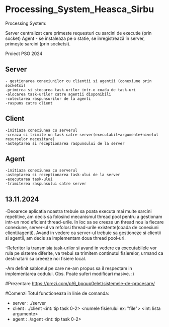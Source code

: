 # Processing_System_Heasca_Sirbu

Processing System:

Server centralizat care primeste requesturi cu sarcini de executie (prin socket)
Agent - se instaleaza pe o statie, se înregistrează în server, primește sarcini (prin socketsi).


Proiect PSO 2024

 ## Server
    - gestionarea conexiunilor cu clientii si agentii (conexiune prin socketsi)
    -primirea si stocarea task-urilor intr-o coada de task-uri
    -alocarea task-urilor catre agentii disponibili
    -colectarea raspunsurilor de la agenti
    -raspuns catre client

## Client
    -initiaza conexiunea cu serverul
    -creaza si trimite un task catre server(executabil+argumente+nivelul resurselor necesitare)
    -asteptarea si receptionarea raspunsului de la server

## Agent
    -initiaza conexiunea cu serverul
    -asteptarea si receptionarea task-ului de la server
    -executarea task-ului
    -trimiterea raspunsului catre server


## 13.11.2024

-Deoarece aplicatia noastra trebuie sa poata executa mai multe sarcini repetitive, am decis sa  folosind mecanismul thread pool pentru a gestionam intr-un mod eficient thread-urile. In loc sa se creeze un thread nou la fiecare conexiune, server-ul va refolosi thread-urile existente(coada de conexiuni clienti/agenti).
Avand in vedere ca server-ul trebuie sa gestioneze si clientii si agentii, am decis sa implementam doua thread pool-uri.

-Referitor la transmisia task-urilor si avand in vedere ca executabilele vor rula pe sisteme diferite, va trebui sa trimitem continutul fisierelor, urmand ca destinatarii sa creeeze noi fisiere local.

-Am definit sablonul pe care ne-am propus sa il respectam in implementarea codului. Obs. Poate suferi modificari masive. :)  


#Prezentare
https://prezi.com/p/6_bpqup0elet/sistemele-de-procesare/

#Comenzi
Totul functioneaza in linie de comanda:
- server : ./server
- client : ./client <int: tip task 0-2> <numele fisierului ex: "file"> <int: lista argumente>
- agent : ./agent <int: tip task 0-2> 


